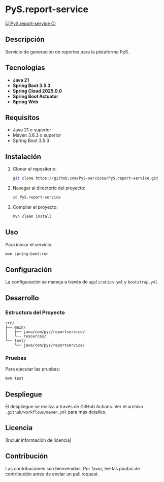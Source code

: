 # PyS.report-service

[![PyS.report-service CI](https://github.com/PyS-services/PyS.report-service/actions/workflows/maven.yml/badge.svg?branch=main)](https://github.com/PyS-services/PyS.report-service/actions/workflows/maven.yml)

## Descripción

Servicio de generación de reportes para la plataforma PyS.

## Tecnologías

- **Java 21**
- **Spring Boot 3.5.3**
- **Spring Cloud 2025.0.0**
- **Spring Boot Actuator**
- **Spring Web**

## Requisitos

- Java 21 o superior
- Maven 3.6.3 o superior
- Spring Boot 3.5.3

## Instalación

1. Clonar el repositorio:
   ```bash
   git clone https://github.com/PyS-services/PyS.report-service.git
   ```

2. Navegar al directorio del proyecto:
   ```bash
   cd PyS.report-service
   ```

3. Compilar el proyecto:
   ```bash
   mvn clean install
   ```

## Uso

Para iniciar el servicio:

```bash
mvn spring-boot:run
```

## Configuración

La configuración se maneja a través de `application.yml` y `bootstrap.yml`.

## Desarrollo

### Estructura del Proyecto

```
src/
├── main/
│   ├── java/com/pys/reportservice/
│   └── resources/
└── test/
    └── java/com/pys/reportservice/
```

### Pruebas

Para ejecutar las pruebas:

```bash
mvn test
```

## Despliegue

El despliegue se realiza a través de GitHub Actions. Ver el archivo `.github/workflows/maven.yml` para más detalles.

## Licencia

[Incluir información de licencia]

## Contribución

Las contribuciones son bienvenidas. Por favor, lee las pautas de contribución antes de enviar un pull request.
